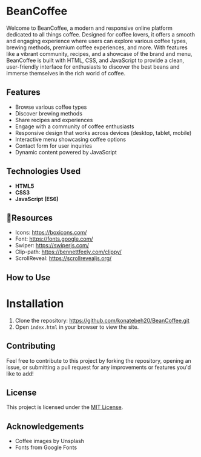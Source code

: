 # BeanCoffee
Welcome to BeanCoffee, a modern and responsive online platform dedicated to all things coffee. Designed for coffee lovers, it offers a smooth and engaging experience where users can explore various coffee types, brewing methods, premium coffee experiences, and more. With features like a vibrant community, recipes, and a showcase of the brand and menu, BeanCoffee is built with HTML, CSS, and JavaScript to provide a clean, user-friendly interface for enthusiasts to discover the best beans and immerse themselves in the rich world of coffee.


## Features
- Browse various coffee types
- Discover brewing methods
- Share recipes and experiences
- Engage with a community of coffee enthusiasts
- Responsive design that works across devices (desktop, tablet, mobile)
- Interactive menu showcasing coffee options
- Contact form for user inquiries
- Dynamic content powered by JavaScript


## Technologies Used
- **HTML5**
- **CSS3**
- **JavaScript (ES6)**


## 📁Resources
- Icons: https://boxicons.com/
- Font: https://fonts.google.com/
- Swiper: https://swiperjs.com/
- Clip-path: https://bennettfeely.com/clippy/
- ScrollReveal: https://scrollrevealjs.org/


## How to Use
# Installation
1. Clone the repository: https://github.com/konatebeh20/BeanCoffee.git
2. Open `index.html` in your browser to view the site.


## Contributing
Feel free to contribute to this project by forking the repository, opening an issue, or submitting a pull request for any improvements or features you'd like to add!


## License
This project is licensed under the [MIT License](LICENSE).


## Acknowledgements
- Coffee images by Unsplash
- Fonts from Google Fonts
